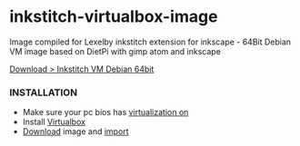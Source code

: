 # inkstitch-virtualbox-image
Image compiled for Lexelby inkstitch extension for inkscape - 64Bit Debian VM image based on DietPi with gimp atom and inkscape 

[Download > Inkstitch VM Debian 64bit](https://mega.nz/#F!NupgDY7a!aod3BMqECzMkJXvuXYAKkQ)

### INSTALLATION
- Make sure your pc bios has [virtualization on](https://www.youtube.com/watch?v=f8qYmpLzo60)
- Install [Virtualbox](https://www.virtualbox.org/)
- [Download](https://mega.nz/#F!NupgDY7a!aod3BMqECzMkJXvuXYAKkQ) image and [import](https://www.maketecheasier.com/import-export-ova-files-in-virtualbox/)
